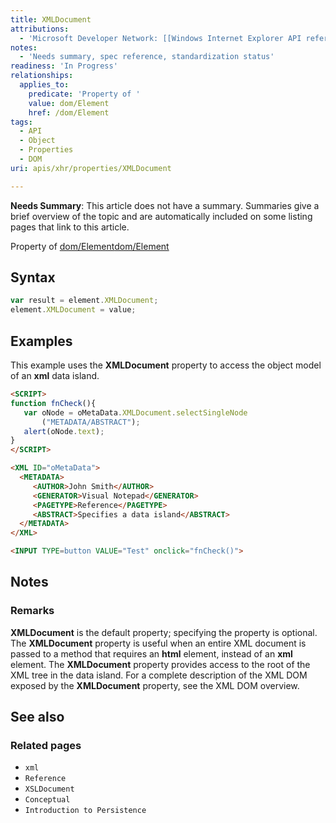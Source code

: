 ```yaml
---
title: XMLDocument
attributions:
  - 'Microsoft Developer Network: [[Windows Internet Explorer API reference](http://msdn.microsoft.com/en-us/library/ie/hh828809%28v=vs.85%29.aspx) Article]'
notes:
  - 'Needs summary, spec reference, standardization status'
readiness: 'In Progress'
relationships:
  applies_to:
    predicate: 'Property of '
    value: dom/Element
    href: /dom/Element
tags:
  - API
  - Object
  - Properties
  - DOM
uri: apis/xhr/properties/XMLDocument

---
```

**Needs Summary**: This article does not have a summary. Summaries give a brief overview of the topic and are automatically included on some listing pages that link to this article.

Property of [dom/Element](/dom/Element)[dom/Element](/dom/Element)

## Syntax

``` js
var result = element.XMLDocument;
element.XMLDocument = value;
```

## Examples

This example uses the **XMLDocument** property to access the object model of an **xml** data island.

``` html
<SCRIPT>
function fnCheck(){
   var oNode = oMetaData.XMLDocument.selectSingleNode
       ("METADATA/ABSTRACT");
   alert(oNode.text);
}
</SCRIPT>

<XML ID="oMetaData">
  <METADATA>
     <AUTHOR>John Smith</AUTHOR>
     <GENERATOR>Visual Notepad</GENERATOR>
     <PAGETYPE>Reference</PAGETYPE>
     <ABSTRACT>Specifies a data island</ABSTRACT>
  </METADATA>
</XML>

<INPUT TYPE=button VALUE="Test" onclick="fnCheck()">
```

## Notes

### Remarks

**XMLDocument** is the default property; specifying the property is optional. The **XMLDocument** property is useful when an entire XML document is passed to a method that requires an **html** element, instead of an **xml** element. The **XMLDocument** property provides access to the root of the XML tree in the data island. For a complete description of the XML DOM exposed by the **XMLDocument** property, see the XML DOM overview.

## See also

### Related pages

-   `xml`
-   `Reference`
-   `XSLDocument`
-   `Conceptual`
-   `Introduction to Persistence`
